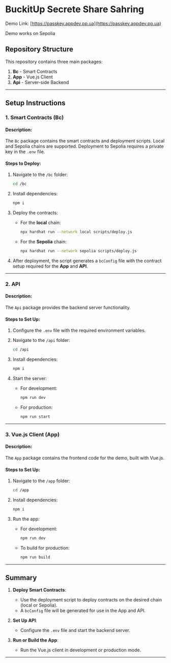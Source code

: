 # BuckitUp Secrete Share Sahring

Demo Link: [https://passkey.appdev.pp.ua](https://passkey.appdev.pp.ua)

Demo works on Sepolia

## Repository Structure

This repository contains three main packages:

1. **Bc** - Smart Contracts  
2. **App** - Vue.js Client  
3. **Api** - Server-side Backend  

---

## Setup Instructions

### **1. Smart Contracts (Bc)**

#### Description:
The `Bc` package contains the smart contracts and deployment scripts. Local and Sepolia chains are supported. Deployment to Sepolia requires a private key in the `.env` file.

#### Steps to Deploy:

1. Navigate to the `/bc` folder:
   ```bash
   cd /bc
   ```

2. Install dependencies:
   ```bash
   npm i
   ```

3. Deploy the contracts:
   - For the **local** chain:
     ```bash
     npx hardhat run --network local scripts/deploy.js
     ```
   - For the **Sepolia** chain:
     ```bash
     npx hardhat run --network sepolia scripts/deploy.js
     ```

4. After deployment, the script generates a `bcConfig` file with the contract setup required for the **App** and **API**.

---

### **2. API**

#### Description:
The `Api` package provides the backend server functionality.

#### Steps to Set Up:

1. Configure the `.env` file with the required environment variables.

2. Navigate to the `/api` folder:
   ```bash
   cd /api
   ```

3. Install dependencies:
   ```bash
   npm i
   ```

4. Start the server:
   - For development:
     ```bash
     npm run dev
     ```
   - For production:
     ```bash
     npm run start
     ```

---

### **3. Vue.js Client (App)**

#### Description:
The `App` package contains the frontend code for the demo, built with Vue.js.

#### Steps to Set Up:

1. Navigate to the `/app` folder:
   ```bash
   cd /app
   ```

2. Install dependencies:
   ```bash
   npm i
   ```

3. Run the app:
   - For development:
     ```bash
     npm run dev
     ```
   - To build for production:
     ```bash
     npm run build
     ```

---

## Summary

1. **Deploy Smart Contracts**:
   - Use the deployment script to deploy contracts on the desired chain (local or Sepolia).
   - A `bcConfig` file will be generated for use in the App and API.

2. **Set Up API**:
   - Configure the `.env` file and start the backend server.

3. **Run or Build the App**:
   - Run the Vue.js client in development or production mode.

---
